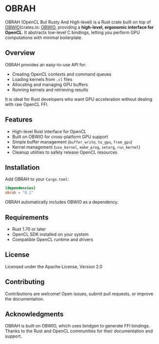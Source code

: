 # OBRAH

OBRAH (OpenCL But Rusty And High-level) is a Rust crate built on top of [OBWIO](https://github.com/muhammadmahdi70412-ship-it/obwio)(crates.io: [OBWIO](https://crates.io/crates/obwio), providing a **high-level, ergonomic interface for OpenCL**. It abstracts low-level C bindings, letting you perform GPU computations with minimal boilerplate.

## Overview

OBRAH provides an easy-to-use API for:

- Creating OpenCL contexts and command queues  
- Loading kernels from `.cl` files  
- Allocating and managing GPU buffers  
- Running kernels and retrieving results  

It is ideal for Rust developers who want GPU acceleration without dealing with raw OpenCL FFI.

## Features

- High-level Rust interface for OpenCL  
- Built on OBWIO for cross-platform GPU support  
- Simple buffer management (`buffer_write`, `to_gpu`, `from_gpu`)  
- Kernel management (`use_kernel`, `make_prog`, `setarg`, `run_kernel`)  
- Cleanup utilities to safely release OpenCL resources  

## Installation

Add OBRAH to your `Cargo.toml`:

```toml
[dependencies]
obrah = "0.1"
```

OBRAH automatically includes OBWIO as a dependency.

## Requirements

- Rust 1.70 or later
- OpenCL SDK installed on your system
- Compatible OpenCL runtime and drivers

## License

Licensed under the Apache License, Version 2.0

## Contributing

Contributions are welcome! Open issues, submit pull requests, or improve the documentation.

## Acknowledgments

OBRAH is built on OBWIO, which uses bindgen to generate FFI bindings. Thanks to the Rust and OpenCL communities for their documentation and support.


